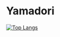 # Yamadori  

[![Top Langs](https://github-readme-stats.vercel.app/api/top-langs/?username=Ringo37)](https://github.com/anuraghazra/github-readme-stats)
